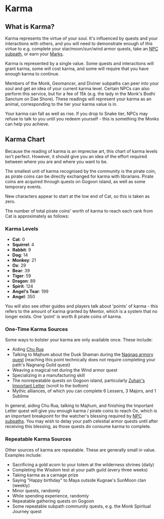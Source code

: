 # Karma

## What is Karma?

Karma represents the virtue of your soul. It's influenced by quests and your interactions with others, and you will need to demonstrate enough of this virtue to e.g. complete your star/moon/sun/wind armor quests, take an [NPC subpath](character/npc-subpath.md), or earn your [Marks](marks.md).

Karma is represented by a single value. Some quests and interactions will grant karma, some will cost karma, and some will require that you have enough karma to continue.

Members of the Monk, Geomancer, and Diviner subpaths can peer into your soul and get an idea of your current karma level. Certain NPCs can also perform this service, but for a fee of 15k (e.g. the lady in the Monk's Bodhi Sanctum on Dae Shore). These readings will represent your karma as an animal, corresponding to the tier your karma value is in.

Your karma can fall as well as rise. If you drop to Snake tier, NPCs may refuse to talk to you until you redeem yourself - this is something the Monks can help you achieve.

## Karma Chart

Because the reading of karma is an imprecise art, this chart of karma levels isn't perfect. However, it should give you an idea of the effort required between where you are and where you want to be.

The smallest unit of karma recognised by the community is the pirate coin, as pirate coins can be directly exchanged for karma with librarians. Pirate coins are acquired through quests on Gogoon island, as well as some temporary events.

New characters appear to start at the low end of Cat, so this is taken as zero.

The number of total pirate coins' worth of karma to reach each rank from Cat is approximately as follows:

### Karma Levels

- **Cat**: 0
- **Squirrel**: 4
- **Rabbit**: 9
- **Dog**: 14
- **Monkey**: 21
- **Ox**: 29
- **Bear**: 39
- **Tiger**: 59
- **Dragon**: 89
- **Spirit**: 124
- **Angel's Tear**: 199
- **Angel**: 350

You will also see other guides and players talk about 'points' of karma - this refers to the amount of karma granted by Mentor, which is a system that no longer exists. One 'point' is worth 8 pirate coins of karma.

### One-Time Karma Sources

Some ways to bolster your karma are only available once. These include:

- Aiding [Chu Rua](https://www.nexusatlas.com/quests/churua.php)
- Talking to Majhum about the Dusk Shaman during the [Nagnag armory quest](https://www.nexusatlas.com/quests/nagnagsshieldsquest.php) (reaching this point technically does not require completing your path's Nagnang Guild quest)
- Weaving a magical net during the Wind armor quest
- Specializing in a manufacturing skill
- The nonrepeatable quests on Gogoon island, particularly [Zuhair's Important Letter](https://www.nexusatlas.com/quests/gogoon-npc-largequests.php) (scroll to the bottom)
- Mythic alliances, of which you can complete 6 Lessers, 3 Majors, and 1 Sublime

In general, aiding Chu Rua, talking to Majhum, and finishing the Important Letter quest will give you enough karma / pirate coins to reach Ox, which is an important breakpoint for the watcher's blessing required by [NPC subpaths](character/npc-subpath.md). You may wish to delay your path celestial armor quests until after receiving this blessing, as those quests do consume karma to complete.

### Repeatable Karma Sources

Other sources of karma are repeatable. These are generally small in value. Examples include:

- Sacrificing a gold acorn to your totem at the wilderness shrines (daily)
- Completing the Wisdom test at your path guild (every three weeks)
- Taking karma as a carnage prize
- Saying "Happy birthday" to Maya outside Kugnae's SunMoon clan (weekly)
- Minor quests, randomly
- While spending experience, randomly
- Repeatable gathering quests on Gogoon
- Some repeatable subpath community quests, e.g. the Monk Spiritual Journey quest
